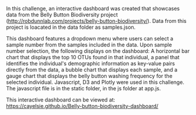 In this challenge, an interactive dashboard was created that showcases data from the Belly Button Biodiversity project (http://robdunnlab.com/projects/belly-button-biodiversity/). Data from this project is loacated in the data folder as samples.json.

This dashboard features a dropdown menu where users can select a sample number from the samples included in the data. Upon sample number selection, the following displays on the dashboard: A horizontal bar chart that displays the top 10 OTUs found in that individual, a panel that identifies the individual's demographic information as key-value pairs directly from the data, a bubble chart that displays each sample, and a gauge chart that displays the belly button washing frequency for the selected individual. Javascript, D3 and Plotly were used in this challenge. The javascript file is in the static folder, in the js folder at app.js. 

This interactive dashboard can be viewed at: https://cayelsie.github.io/Belly-button-biodiversity-dashboard/